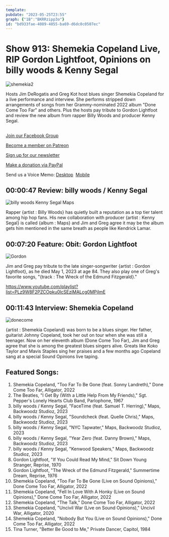 ```yaml
---
template: 
pubdate: "2023-05-25T23:55"
graph: {"1B":"BKRRzipp3o"}
id: "bd933fae-4089-4055-ba69-d6dc0c0507ec"
---
```






# Show 913: Shemekia Copeland Live, RIP Gordon Lightfoot, Opinions on billy woods & Kenny Segal

![shemekia2](https://static.soundopinions.org/images/2023/shemekia-2.jpeg)

Hosts Jim DeRogatis and Greg Kot host blues singer Shemekia Copeland for a live performance and interview. She performs stripped down arrangements of songs from her Grammy-nominated 2022 album "Done Come Too Far" and others. Plus the hosts pay tribute to Gordon Lightfoot and review the new album from rapper Billy Woods and producer Kenny Segal. 



## 

[Join our Facebook Group](https://bit.ly/3sivr9T)

[Become a member on Patreon](https://bit.ly/3slWZvc)

[Sign up for our newsletter](https://bit.ly/3eEvRnG)

[Make a donation via PayPal](https://bit.ly/3dmt9lU)

Send us a Voice Memo: [Desktop](bit.ly/2RyD5Ah)  [Mobile](sayhi.chat/soundops)



## 00:00:47 Review: billy woods / Kenny Segal

![billy woods  Kenny Segal Maps](https://static.soundopinions.org/assets/913/1B12.jpg)

Rapper {artist : Billy Woods} has quietly built a reputation as a top tier talent among hip hop fans. His new collaboration with producer {artist : Kenny Segal} is called {album : Maps} and Jim and Greg agree it may be the album gets him mentioned in the same breath as people like Kendrick Lamar.



## 00:07:20 Feature: Obit: Gordon Lightfoot

![Gordon](https://static.soundopinions.org/images/2023/91nadffnixl-uf1000-1000-ql80.jpg)

Jim and Greg pay tribute to the late singer-songwriter {artist : Gordon Lightfoot}, as he died May 1, 2023 at age 84. They also play one of Greg's favorite songs, "{track : The Wreck of the Edmund Fitzgerald}."

https://www.youtube.com/playlist?list=PLz9W8F2PZCOpku0lcSEziMALcg0MPjImE



## 00:11:43 Interview: Shemekia Copeland

![donecome](https://static.soundopinions.org/images/2023/shemekia.jpeg)

{artist : Shemekia Copeland} was born to be a blues singer. Her father, guitarist Johnny Copeland, took her out on tour when she was still a teenager. Now on her eleventh album (Done Come Too Far), Jim and Greg agree that she is among the greatest blues singers alive. Greats like Koko Taylor and Mavis Staples sing her praises and a few months ago Copeland sang at a special Sound Opinions live taping.



## Featured Songs:

1. Shemekia Copeland, "Too Far To Be Gone (feat. Sonny Landreth)," Done Come Too Far, Alligator, 2022
2. The Beatles, "I Get By (With a Little Help From My Friends)," Sgt. Pepper's Lonely Hearts Club Band, Parlophone, 1967
3. billy woods / Kenny Segal, "FaceTime (feat. Samuel T. Herring)," Maps, Backwoodz Studioz, 2023
4. billy woods / Kenny Segal, "Soundcheck (feat. Quelle Chris)," Maps, Backwoodz Studioz, 2023
5. billy woods / Kenny Segal, "NYC Tapwater," Maps, Backwoodz Studioz, 2023
6. billy woods / Kenny Segal, "Year Zero (feat. Danny Brown)," Maps, Backwoodz Studioz, 2023
7. billy woods / Kenny Segal, "Kenwood Speakers," Maps, Backwoodz Studioz, 2023
8. Gordon Lightfoot, "If You Could Read My Mind," Sit Down Young Stranger, Reprise, 1970
9. Gordon Lightfoot, "The Wreck of the Edmund Fitzgerald," Summertime Dream, Reprise, 1976
10. Shemekia Copeland, "Too Far To Be Gone (Live on Sound Opinions)," Done Come Too Far, Alligator, 2022
11. Shemekia Copeland, "Fell In Love With A Honky (Live on Sound Opinions)," Done Come Too Far, Alligator, 2022
12. Shemekia Copeland, "The Talk," Done Come Too Far, Alligator, 2022
13. Shemekia Copeland, "Uncivil War (Live on Sound Opinions)," Uncivil War, Alligator, 2020
14. Shemekia Copeland, "Nobody But You (Live on Sound Opinions)," Done Come Too Far, Alligator, 2022
15. Tina Turner, "Better Be Good to Me," Private Dancer, Capitol, 1984